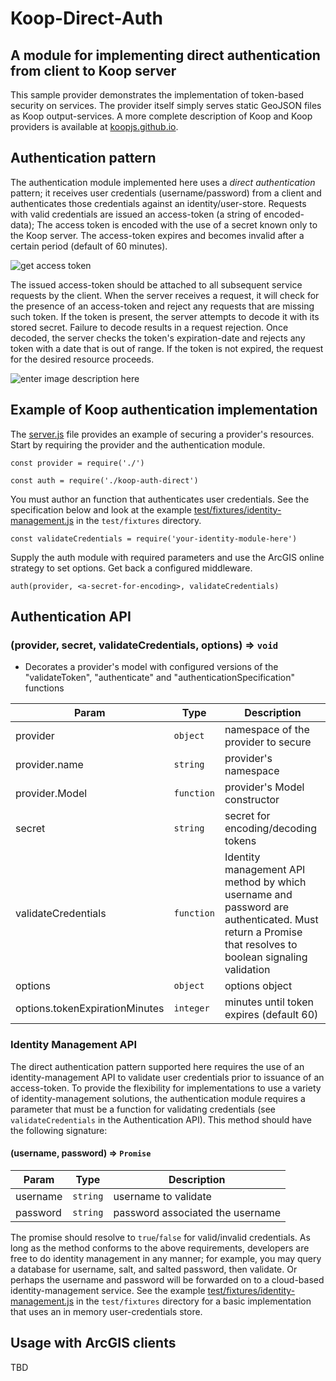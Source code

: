 # Koop-Direct-Auth
## A module for implementing direct authentication from client to Koop server

This sample provider demonstrates the implementation of token-based security on services. The provider itself simply serves static GeoJSON files as Koop output-services. A more complete description of Koop and Koop providers is available at [koopjs.github.io](http://koopjs.github.io/).

## Authentication pattern

The authentication module implemented here uses a *direct authentication* pattern; it receives user credentials (username/password) from a client and authenticates those credentials against an identity/user-store. Requests with valid credentials are issued an access-token (a string of encoded-data); The access token is encoded with the use of a secret known only to the Koop server. The access-token expires and becomes invalid after a certain period (default of 60 minutes).

![get access token](https://gist.githubusercontent.com/rgwozdz/e44f3686abe40360532fbcc6dccf225d/raw/9768df32fc62e99ce7383c124cab8efdf45b1e18/koop-direct-auth-access-token.png)

The issued access-token should be attached to all subsequent service requests by the client. When the server receives a request, it will check for the presence of an access-token and reject any requests that are missing such token. If the token is present, the server attempts to decode it with its stored secret. Failure to decode results in a request rejection. Once decoded, the server checks the token's expiration-date and rejects any token with a date that is out of range. If the token is not expired, the request for the desired resource proceeds.

![enter image description here](https://gist.githubusercontent.com/rgwozdz/e44f3686abe40360532fbcc6dccf225d/raw/9768df32fc62e99ce7383c124cab8efdf45b1e18/koop-direct-auth-resources.png)

## Example of Koop authentication implementation

The [server.js](./server.js) file provides an example of securing a provider's resources. Start by requiring the provider and the authentication module.

    const provider = require('./')

    const auth = require('./koop-auth-direct')

You must author an function that authenticates user credentials.  See the specification below and look at the example [test/fixtures/identity-management.js](identity-management.js) in the `test/fixtures` directory.

    const validateCredentials = require('your-identity-module-here')

Supply the auth module with required parameters and use the ArcGIS online strategy to set options. Get back a configured middleware.

	auth(provider, <a-secret-for-encoding>, validateCredentials)

## Authentication API

### (provider, secret, validateCredentials, options) ⇒ <code>void</code>
* Decorates a provider's model with configured versions of the "validateToken", "authenticate" and "authenticationSpecification" functions

| Param | Type | Description |
| --- | --- | --- |
| provider | <code>object</code> | namespace of the provider to secure |
| provider.name | <code>string</code> | provider's namespace |
| provider.Model | <code>function</code> | provider's Model constructor |
| secret | <code>string</code> | secret for encoding/decoding tokens |
| validateCredentials | <code>function</code> | Identity management API method by which username and password are authenticated. Must return a Promise that resolves to boolean signaling validation|
| options | <code>object</code> | options object |
| options.tokenExpirationMinutes | <code>integer</code> | minutes until token expires (default 60) |


### Identity Management API

The direct authentication pattern supported here requires the use of an identity-management API to validate user credentials prior to issuance of an access-token. To provide the flexibility for implementations to use a variety of identity-management solutions, the authentication module requires a parameter that must be a function for validating credentials (see `validateCredentials` in the Authentication API). This method should have the following signature:

#### (username, password) ⇒ <code>Promise</code>

| Param | Type | Description |
| --- | --- | --- |
| username | <code>string</code> | username to validate |
| password | <code>string</code> | password associated the username | 

The promise should resolve to `true`/`false` for valid/invalid credentials. As long as the method conforms to the above requirements, developers are free to do identity management in any manner; for example, you may query a database for username, salt, and salted password, then validate. Or perhaps the username and password will be forwarded on to a cloud-based identity-management service.  See the example [test/fixtures/identity-management.js](identity-management.js) in the `test/fixtures` directory for a basic implementation that uses an in memory user-credentials store.

## Usage with ArcGIS clients

TBD